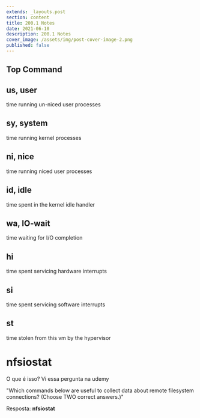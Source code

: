 ```yaml
---
extends: _layouts.post
section: content
title: 200.1 Notes
date: 2021-06-10
description: 200.1 Notes
cover_image: /assets/img/post-cover-image-2.png
published: false
---
```


## Top Command

## us, user    

time running un-niced user processes

## sy, system  

time running kernel processes

## ni, nice    

time running niced user processes

## id, idle    

time spent in the kernel idle handler

## wa, IO-wait 

time waiting for I/O completion

## hi 

time spent servicing hardware interrupts

## si 

time spent servicing software interrupts

## st 

time stolen from this vm by the hypervisor


# nfsiostat

O que é isso? Vi essa pergunta na udemy

"Which commands below are useful to collect data about remote filesystem connections? (Choose TWO correct answers.)"

Resposta: **nfsiostat**
